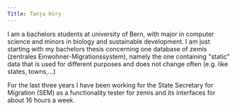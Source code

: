 ```yaml
---
Title: Tanja Küry
---
```


I am a bachelors students at university of Bern, with major in computer science and minors in biology and sustainable development. I am just starting with my bachelors thesis concerning one database of zemis (zentrales Einwohner-Migrationssystem), namely the one containing "static" data that is used for different purposes and does not change often (e.g. like states, towns,...)

For the last three years I have been working for the State Secretary for Migration (SEM) as a functionality tester for zemis and its interfaces for about 16 hours a week. 
